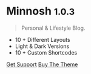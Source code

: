 # Minnosh <small>1.0.3</small>

> Personal & Lifestyle Blog.

- 10 + Different Layouts
- Light & Dark Versions
- 10 + Custom Shortcodes

[Get Support](http://thespan.ml/wordpress-themes/support/minnosh/)
[Buy The Theme](https://themeforest.net/item/minnosh-personal-lifestyle-blog/20757593?ref=TheSpan)
